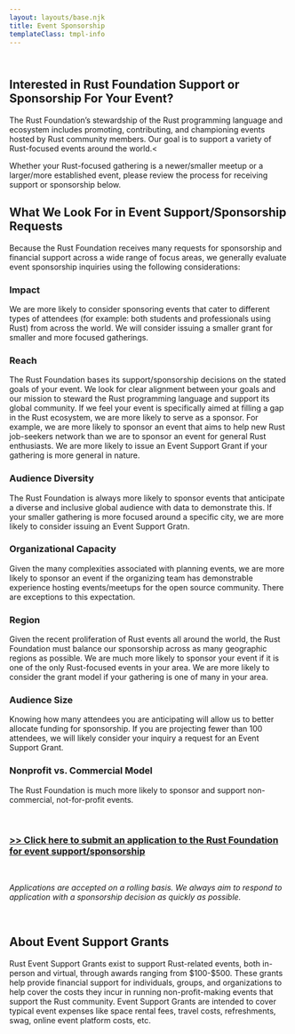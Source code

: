 ```yaml
---
layout: layouts/base.njk
title: Event Sponsorship
templateClass: tmpl-info
---
```


<section class="container event-sponsorship">
    <div class="section" style="margin-top: 4em;">
    <h1>Interested in Rust Foundation Support or Sponsorship For Your Event?</h1>
    <p>The Rust Foundation’s stewardship of the Rust programming language and ecosystem includes promoting, contributing, and championing events hosted by Rust community members. Our goal is to support a variety of Rust-focused events around the world.<     <p>Whether your Rust-focused gathering is a newer/smaller meetup or a larger/more established event, please review the process for receiving support or sponsorship below.</p></div></section>
    <section class="container event-sponsorship-details">
    <div class="section" style="margin-top: 2em;">
    <h2>What We Look For in Event Support/Sponsorship Requests</h2>
    <p>Because the Rust Foundation receives many requests for sponsorship and financial support across a wide range of focus areas, we generally evaluate event sponsorship inquiries using the following considerations:</p>
    <h3>Impact</h3>
    <p>We are more likely to consider sponsoring events that cater to different types of attendees (for example: both students and professionals using Rust) from across the world. We will consider issuing a smaller grant for smaller and more focused gatherings.</p>
    <h3>Reach</h3>
    <p>The Rust Foundation bases its support/sponsorship decisions on the stated goals of your event. We look for clear alignment between your goals and our mission to steward the Rust programming language and support its global community. If we feel your event is specifically aimed at filling a gap in the Rust ecosystem, we are more likely to serve as a sponsor. For example, we are more likely to sponsor an event that aims to help new Rust job-seekers network than we are to sponsor an event for general Rust enthusiasts. We are more likely to issue an Event Support Grant if your gathering is more general in nature.</p>
    <h3>Audience Diversity</h3>
    <p>The Rust Foundation is always more likely to sponsor events that anticipate a diverse and inclusive global audience with data to demonstrate this. If your smaller gathering is more focused around a specific city, we are more likely to consider issuing an Event Support Gratn.</p>
    <h3>Organizational Capacity</h3>
    <p>Given the many complexities associated with planning events, we are more likely to sponsor an event if the organizing team has demonstrable experience hosting events/meetups for the open source community. There are exceptions to this expectation.</p>
    <h3>Region</h3>
    <p>Given the recent proliferation of Rust events all around the world, the Rust Foundation must balance our sponsorship across as many geographic regions as possible. We are much more likely to sponsor your event if it is one of the only Rust-focused events in your area. We are more likely to consider the grant model if your gathering is one of many in your area.</p>
    <h3>Audience Size</h3>
    <p>Knowing how many attendees you are anticipating will allow us to better allocate funding for sponsorship. If you are projecting fewer than 100 attendees, we will likely consider your inquiry a request for an Event Support Grant.</p>
    <h3>Nonprofit vs. Commercial Model</h3>
    <p>The Rust Foundation is much more likely to sponsor and support non-commercial, not-for-profit events.</p>
    <br>
  <h3><a href="https://docs.google.com/forms/d/e/1FAIpQLSf8UfYBuHCWTORuo1bho54YG2D9sEy8a6DJIiLgBQDLUuMGzw/viewform">>> Click here to submit an application to the Rust Foundation for event support/sponsorship</a></h3>
  <br>
  <p><i>Applications are accepted on a rolling basis. We always aim to respond to application with a sponsorship decision as quickly as possible.</i></p></div></section>
  <br>
  <h2>About Event Support Grants </h2>
  <p> Rust Event Support Grants exist to support Rust-related events, both in-person and virtual, through awards ranging from $100-$500. These grants help provide financial support for individuals, groups, and organizations to help cover the costs they incur in running non-profit-making events that support the Rust community. Event Support Grants are intended to cover typical event expenses like space rental fees, travel costs, refreshments, swag, online event platform costs, etc.</p>
  <br>